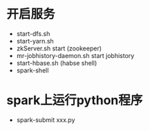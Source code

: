 # 开启服务
- start-dfs.sh
- start-yarn.sh
- zkServer.sh start (zookeeper)
- mr-jobhistory-daemon.sh start jobhistory
- start-hbase.sh (habse shell)
- spark-shell

# spark上运行python程序
- spark-submit xxx.py
